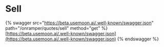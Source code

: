 # Sell

{% swagger src="https://beta.usemoon.ai/.well-known/swagger.json" path="/onramper/quotes/sell" method="get" %}
[https://beta.usemoon.ai/.well-known/swagger.json](https://beta.usemoon.ai/.well-known/swagger.json)
{% endswagger %}
